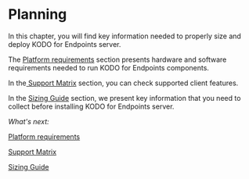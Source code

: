 # Planning

In this chapter, you will find key information needed to properly size and deploy KODO for Endpoints server.

The [Platform requirements](platform-requirements.md) section presents hardware and software requirements needed to run KODO for Endpoints components.

In the[ Support Matrix](support-matrix.md) section, you can check supported client features.

In the [Sizing Guide](sizing-guide/) section, we present key information that you need to collect before installing KODO for Endpoints server.

_What's next:_

[Platform requirements](platform-requirements.md)

[Support Matrix](support-matrix.md) 

 [Sizing Guide](sizing-guide/) 





